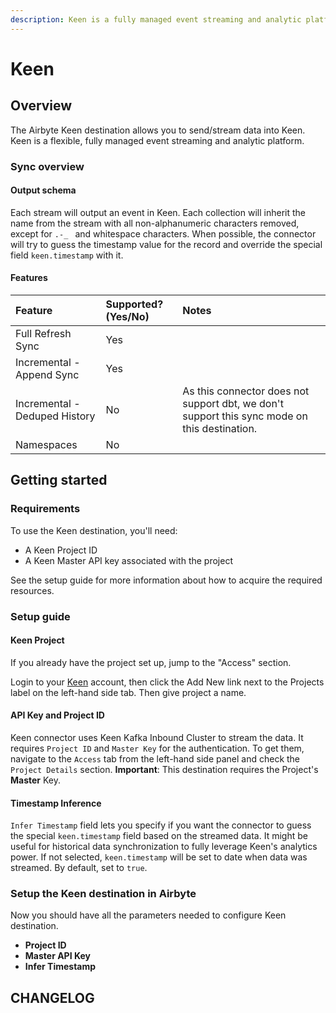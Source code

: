 ```yaml
---
description: Keen is a fully managed event streaming and analytic platform.
---
```


# Keen

## Overview

The Airbyte Keen destination allows you to send/stream data into Keen. Keen is a flexible, fully managed event streaming and analytic platform.

### Sync overview

#### Output schema

Each stream will output an event in Keen. Each collection will inherit the name from the stream with all non-alphanumeric characters removed, except for `.-_ ` and whitespace characters. When possible, the connector will try to guess the timestamp value for the record and override the special field `keen.timestamp` with it.


#### Features

| Feature | Supported?\(Yes/No\) | Notes |
| :--- | :--- | :--- |
| Full Refresh Sync | Yes |  |
| Incremental - Append Sync | Yes |  |
| Incremental - Deduped History | No | As this connector does not support dbt, we don't support this sync mode on this destination. |
| Namespaces | No |  |

## Getting started

### Requirements

To use the Keen destination, you'll need:

* A Keen Project ID
* A Keen Master API key associated with the project

See the setup guide for more information about how to acquire the required resources.

### Setup guide

#### Keen Project

If you already have the project set up, jump to the "Access" section.

Login to your [Keen](https://keen.io/) account, then click the Add New link next to the Projects label on the left-hand side tab. Then give project a name.


#### API Key and Project ID 

Keen connector uses Keen Kafka Inbound Cluster to stream the data. It requires `Project ID` and `Master Key` for the authentication. To get them, navigate to the `Access` tab from the left-hand side panel and check the `Project Details` section.
**Important**: This destination requires the Project's **Master** Key.

#### Timestamp Inference

`Infer Timestamp` field lets you specify if you want the connector to guess the special `keen.timestamp` field based on the streamed data. It might be useful for historical data synchronization to fully leverage Keen's analytics power. If not selected, `keen.timestamp` will be set to date when data was streamed. By default, set to `true`.

### Setup the Keen destination in Airbyte

Now you should have all the parameters needed to configure Keen destination.

* **Project ID**
* **Master API Key**
* **Infer Timestamp**

## CHANGELOG

